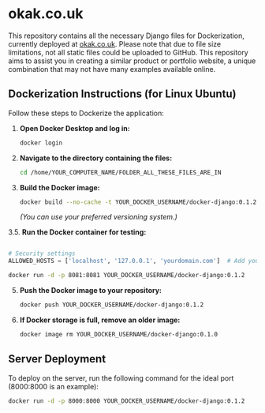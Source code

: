 # okak.co.uk

This repository contains all the necessary Django files for Dockerization, currently deployed at [okak.co.uk](https://okak.co.uk/). Please note that due to file size limitations, not all static files could be uploaded to GitHub. This repository aims to assist you in creating a similar product or portfolio website, a unique combination that may not have many examples available online.

## Dockerization Instructions (for Linux Ubuntu)

Follow these steps to Dockerize the application:

1. **Open Docker Desktop and log in:**
   ```bash
   docker login
   ```

2. **Navigate to the directory containing the files:**
   ```bash
   cd /home/YOUR_COMPUTER_NAME/FOLDER_ALL_THESE_FILES_ARE_IN
   ```

3. **Build the Docker image:**
   ```bash
   docker build --no-cache -t YOUR_DOCKER_USERNAME/docker-django:0.1.2 .
   ```
   *(You can use your preferred versioning system.)*

3.5. **Run the Docker container for testing:**

   ```settings.py

   # Security settings
   ALLOWED_HOSTS = ['localhost', '127.0.0.1', 'yourdomain.com']  # Add your domain if applicable
   ```

   ```bash
   docker run -d -p 8081:8081 YOUR_DOCKER_USERNAME/docker-django:0.1.2
   ```

5. **Push the Docker image to your repository:**
   ```bash
   docker push YOUR_DOCKER_USERNAME/docker-django:0.1.2
   ```

6. **If Docker storage is full, remove an older image:**
   ```bash
   docker image rm YOUR_DOCKER_USERNAME/docker-django:0.1.0
   ```

## Server Deployment

To deploy on the server, run the following command for the ideal port (8000:8000 is an example):
```bash
docker run -d -p 8000:8000 YOUR_DOCKER_USERNAME/docker-django:0.1.2
```

